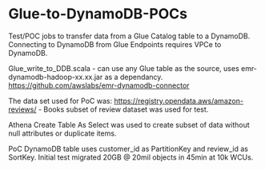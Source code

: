 # Glue-to-DynamoDB-POCs
Test/POC jobs to transfer data from a Glue Catalog table to a DynamoDB. Connecting to DynamoDB from Glue Endpoints requires VPCe to DynamoDB.

Glue_write_to_DDB.scala - can use any Glue table as the source, uses emr-dynamodb-hadoop-xx.xx.jar as a dependancy. https://github.com/awslabs/emr-dynamodb-connector

The data set used for PoC was: https://registry.opendata.aws/amazon-reviews/ - Books subset of review dataset was used for test. 

Athena Create Table As Select was used to create subset of data without null attributes or duplicate items.

PoC DynamoDB table uses customer_id as PartitionKey and review_id as SortKey. Initial test migrated 20GB @ 20mil objects in 45min at 10k WCUs.

